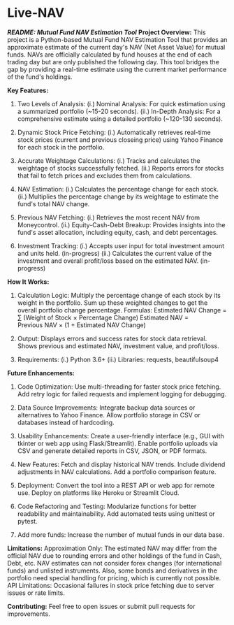 # Live-NAV

_**README: Mutual Fund NAV Estimation Tool**_
**Project Overview:**
This project is a Python-based Mutual Fund NAV Estimation Tool that provides an approximate estimate of the current day's NAV (Net Asset Value) for mutual funds. NAVs are officially calculated by fund houses at the end of each trading day but are only published the following day. This tool bridges the gap by providing a real-time estimate using the current market performance of the fund's holdings.

**Key Features:**
1. Two Levels of Analysis:
(i.) Nominal Analysis: For quick estimation using a summarized portfolio (~15-20 seconds).
(ii.) In-Depth Analysis: For a comprehensive estimate using a detailed portfolio (~120-130 seconds).

2. Dynamic Stock Price Fetching:
(i.) Automatically retrieves real-time stock prices (current and previous closeing price) using Yahoo Finance for each stock in the portfolio.

3. Accurate Weightage Calculations:
(i.) Tracks and calculates the weightage of stocks successfully fetched.
(ii.) Reports errors for stocks that fail to fetch prices and excludes them from calculations.

4. NAV Estimation:
(i.) Calculates the percentage change for each stock.
(ii.) Multiplies the percentage change by its weightage to estimate the fund's total NAV change.

5. Previous NAV Fetching:
(i.) Retrieves the most recent NAV from Moneycontrol.
(ii.) Equity-Cash-Debt Breakup: Provides insights into the fund's asset allocation, including equity, cash, and debt percentages.

6. Investment Tracking:
(i.) Accepts user input for total investment amount and units held. (in-progress)
(ii.) Calculates the current value of the investment and overall profit/loss based on the estimated NAV. (in-progress)

**How It Works:**
1. Calculation Logic:
Multiply the percentage change of each stock by its weight in the portfolio.
Sum up these weighted changes to get the overall portfolio change percentage.
Formulas:
Estimated NAV Change = ∑ (Weight of Stock × Percentage Change)
Estimated NAV = Previous NAV × (1 + Estimated NAV Change)

2. Output:
Displays errors and success rates for stock data retrieval.
Shows previous and estimated NAV, investment value, and profit/loss.

3. Requirements:
(i.) Python 3.6+
(ii.) Libraries: requests, beautifulsoup4

**Future Enhancements:**
1. Code Optimization:
Use multi-threading for faster stock price fetching.
Add retry logic for failed requests and implement logging for debugging.

2. Data Source Improvements:
Integrate backup data sources or alternatives to Yahoo Finance.
Allow portfolio storage in CSV or databases instead of hardcoding.

3. Usability Enhancements:
Create a user-friendly interface (e.g., GUI with tkinter or web app using Flask/Streamlit).
Enable portfolio uploads via CSV and generate detailed reports in CSV, JSON, or PDF formats.

4. New Features:
Fetch and display historical NAV trends.
Include dividend adjustments in NAV calculations.
Add a portfolio comparison feature.

5. Deployment:
Convert the tool into a REST API or web app for remote use.
Deploy on platforms like Heroku or Streamlit Cloud.

6. Code Refactoring and Testing:
Modularize functions for better readability and maintainability.
Add automated tests using unittest or pytest.

7. Add more funds:
Increase the number of mutual funds in our data base.

**Limitations:**
Approximation Only: The estimated NAV may differ from the official NAV due to rounding errors and other holdings of the fund in Cash, Debt, etc. NAV estimates can not consider forex changes (for international funds) and unlisted instruments. Also, some bonds and derivatives in the portfolio need special handling for pricing, which is currently not possible.
API Limitations: Occasional failures in stock price fetching due to server issues or rate limits.

**Contributing:**
Feel free to open issues or submit pull requests for improvements.

